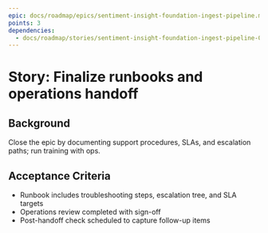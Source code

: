 ```yaml
---
epic: docs/roadmap/epics/sentiment-insight-foundation-ingest-pipeline.md
points: 3
dependencies:
  - docs/roadmap/stories/sentiment-insight-foundation-ingest-pipeline-07-backpressure-tests.md
---
```


# Story: Finalize runbooks and operations handoff

## Background
Close the epic by documenting support procedures, SLAs, and escalation paths; run training with ops.

## Acceptance Criteria
- Runbook includes troubleshooting steps, escalation tree, and SLA targets
- Operations review completed with sign-off
- Post-handoff check scheduled to capture follow-up items
